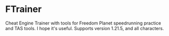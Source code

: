 # FTrainer
Cheat Engine Trainer with tools for Freedom Planet speedrunning practice and TAS tools. I hope it's useful.
Supports version 1.21.5, and all characters.
